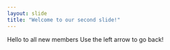 ```yaml
---
layout: slide
title: "Welcome to our second slide!"
---
```

Hello to all new members
Use the left arrow to go back!
